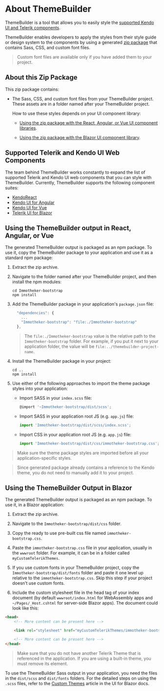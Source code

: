 
# About ThemeBuilder

ThemeBuilder is a tool that allows you to easily style the [supported Kendo UI and Telerik components](#supported-telerik-and-kendo-ui-web-components).

ThemeBuilder enables developers to apply the styles from their style guide or design system to the components by using a generated [zip package](#about-this-zip-package) that contains Sass, CSS, and custom font files.

>Custom font files are available only if you have added them to your project.

## About this Zip Package

This zip package contains:

* The Sass, CSS, and custom font files from your ThemeBuilder project. These assets are in a folder named after your ThemeBuilder project.

  How to use these styles depends on your UI component library:

     * [Using the zip package with the React, Angular, or Vue UI component libraries](#using-the-themebuilder-output-in-react-angular-or-vue).
     
     * [Using the zip package with the Blazor UI component library](#using-the-themebuilder-output-in-blazor).

## Supported Telerik and Kendo UI Web Components

The team behind ThemeBuilder works constantly to expand the list of supported Telerik and Kendo UI web components that you can style with ThemeBuilder. Currently, ThemeBuilder supports the following component suites:

* [KendoReact](https://www.telerik.com/kendo-react-ui/)
* [Kendo UI for Angular](https://www.telerik.com/kendo-angular-ui)
* [Kendo UI for Vue](https://www.telerik.com/kendo-vue-ui)
* [Telerik UI for Blazor](https://www.telerik.com/blazor-ui)

## Using the ThemeBuilder output in React, Angular, or Vue

The generated ThemeBuilder output is packaged as an npm package. To use it, copy the ThemeBuilder package to your application and use it as a standard npm package:

1. Extract the zip archive.

1. Navigate to the folder named after your ThemeBuilder project, and then install the npm modules:

    ```shell
    cd Immotheker-bootstrap
    npm install
    ```

1. Add the ThemeBuilder package in your application's <code>package.json</code> file:

    ```js
      "dependencies": {
        ...
        "Immotheker-bootstrap": "file:./Immotheker-bootstrap"
      },
    ```

    >The <code>file:./Immotheker-bootstrap</code> value is the relative path to the <code>Immotheker-bootstrap</code> folder. For example, if you put it next to your application folder, the value will be <code>file:../themebuilder-project-name</code>.

1. Install the ThemeBuilder package in your project:

    ```shell
    cd ..
    npm install
    ```

1. Use either of the following approaches to import the theme package styles into your application: 

    - Import SASS in your <code>index.scss</code> file:

      ```js
      @import '~Immotheker-bootstrap/dist/scss';
      ```

    - Import SASS in your application root JS (e.g. <code>app.js</code>) file:

      ```js
      import 'Immotheker-bootstrap/dist/scss/index.scss';
      ```

    - Import CSS in your application root JS (e.g. <code>app.js</code>) file:

      ```js
      import 'Immotheker-bootstrap/dist/css/immotheker-bootstrap.css';
      ```

  > Make sure the theme package styles are imported before all your application-specific styles.

  > Since generated package already contains a reference to the Kendo theme, you do not need to manually add it to your project.


## Using the ThemeBuilder Output in Blazor

The generated ThemeBuilder output is packaged as an npm package. To use it, in a Blazor application:

1. Extract the zip archive.

1. Navigate to the <code>Immotheker-bootstrap/dist/css</code> folder.

1. Copy the ready to use pre-built css file named <code>immotheker-bootstrap.css</code>.

1. Paste the <code>immotheker-bootstrap.css</code> file in your application, usually in the <code>wwwroot</code> folder. For example, it can be in a folder called <code>myCustomTelerikThemes</code>.

1. If you use custom fonts in your ThemeBuilder project, copy the <code>Immotheker-bootstrap/dist/fonts</code> folder and paste it one level up relative to the <code>immotheker-bootstrap.css</code>.  Skip this step if your project doesn't use custom fonts. 

1. Include the custom stylesheet file in the head tag of your index document (by default <code>wwwroot/index.html</code> for WebAssembly apps and <code>~/Pages/_Host.cshtml</code> for server-side Blazor apps). The document could look like this:

```html
<head>
    <!-- More content can be present here -->

    <link rel="stylesheet" href="myCustomTelerikThemes/immotheker-bootstrap.css" />

    <!-- More content can be present here -->
</head>
```

> Make sure that you do not have another Telerik Theme that is referenced in the application. If you are using a built-in theme, you must remove its <code><link></code> element.

To use the ThemeBuilder Sass output in your application, you need the files in the <code>dist/scss</code> and <code>dist/fonts</code> folders. For the detailed steps on using the <code>.scss</code> files, refer to the [Custom Themes](https://docs.telerik.com/blazor-ui/styling-and-themes/custom-theme#using-the-build-process-of-the-application) article in the UI for Blazor docs.